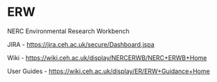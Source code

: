ERW
===

NERC Environmental Research Workbench

JIRA - https://jira.ceh.ac.uk/secure/Dashboard.jspa

Wiki - https://wiki.ceh.ac.uk/display/NERCERWB/NERC+ERWB+Home

User Guides - https://wiki.ceh.ac.uk/display/ER/ERW+Guidance+Home
